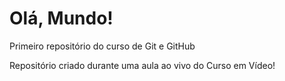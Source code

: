 # Olá, Mundo!
 Primeiro repositório do curso de Git e GitHub
 
 Repositório criado durante uma aula ao vivo do Curso em Vídeo!
